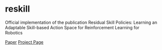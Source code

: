 # reskill
Official implementation of the publication Residual Skill Policies: Learning an Adaptable Skill-based Action Space for Reinforcement Learning for Robotics 

[Paper](https://openreview.net/pdf?id=BVZdCKCy3W)
[Project Page](https://krishanrana.github.io/reskill)
